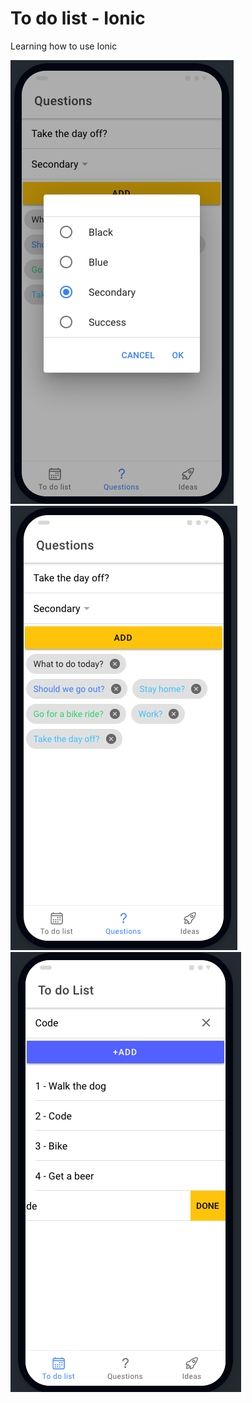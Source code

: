 # To do list - Ionic
 Learning how to use Ionic

![](images/ionic-2.png)![](images/ionic-3.png)
![](images/ionic-1.png)
